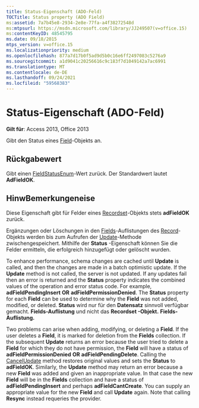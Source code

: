 ```yaml
---
title: Status-Eigenschaft (ADO-Feld)
TOCTitle: Status property (ADO Field)
ms:assetid: 7a7b45e8-2934-2e8e-77fa-a4f38272548d
ms:mtpsurl: https://msdn.microsoft.com/library/JJ249507(v=office.15)
ms:contentKeyID: 48545795
ms.date: 09/18/2015
mtps_version: v=office.15
ms.localizationpriority: medium
ms.openlocfilehash: 877a7d17b0f5ad9d5b0c16e6ff2497083c5276a9
ms.sourcegitcommit: a1d9041c20256616c9c183f7d1049142a7ac6991
ms.translationtype: MT
ms.contentlocale: de-DE
ms.lasthandoff: 09/24/2021
ms.locfileid: "59568383"
---
```

# <a name="status-property-ado-field"></a>Status-Eigenschaft (ADO-Feld)


**Gilt für**: Access 2013, Office 2013

Gibt den Status eines [Field](field-object-ado.md)-Objekts an.

## <a name="return-value"></a>Rückgabewert

Gibt einen [FieldStatusEnum](fieldstatusenum.md)-Wert zurück. Der Standardwert lautet **AdFieldOK**.

## <a name="remarks"></a>HinwBemerkungeneise

Diese Eigenschaft gibt für Felder eines [Recordset](recordset-object-ado.md)-Objekts stets **adFieldOK** zurück.

Ergänzungen oder Löschungen in den [Fields](fields-collection-ado.md)-Auflistungen des [Record](record-object-ado.md)-Objekts werden bis zum Aufrufen der [Update](update-method-ado.md)-Methode zwischengespeichert. Mithilfe der **Status** -Eigenschaft können Sie die Felder ermitteln, die erfolgreich hinzugefügt oder gelöscht wurden.

To enhance performance, schema changes are cached until **Update** is called, and then the changes are made in a batch optimistic update. If the **Update** method is not called, the server is not updated. If any updates fail then an error is returned and the **Status** property indicates the combined values of the operation and error status code. For example, **adFieldPendingInsert** **OR** **adFieldPermissionDenied**. The **Status** property for each **Field** can be used to determine why the **Field** was not added, modified, or deleted. **Status** wird nur für den **Datensatz** sinnvoll verfügbar gemacht. **Fields-Auflistung** und nicht das **Recordset -Objekt.** **Fields-Auflistung.**

Two problems can arise when adding, modifying, or deleting a **Field**. If the user deletes a **Field**, it is marked for deletion from the **Fields** collection. If the subsequent **Update** returns an error because the user tried to delete a **Field** for which they do not have permission, the **Field** will have a status of **adFieldPermissionDenied** **OR** **adFieldPendingDelete**. Calling the [CancelUpdate](cancelupdate-method-ado.md) method restores original values and sets the **Status** to **adFieldOK**. Similarly, the **Update** method may return an error because a new **Field** was added and given an inappropriate value. In that case the new **Field** will be in the **Fields** collection and have a status of **adFieldPendingInsert** and perhaps **adFieldCantCreate**. You can supply an appropriate value for the new **Field** and call **Update** again. Note that calling **Resync** instead requeries the provider.

